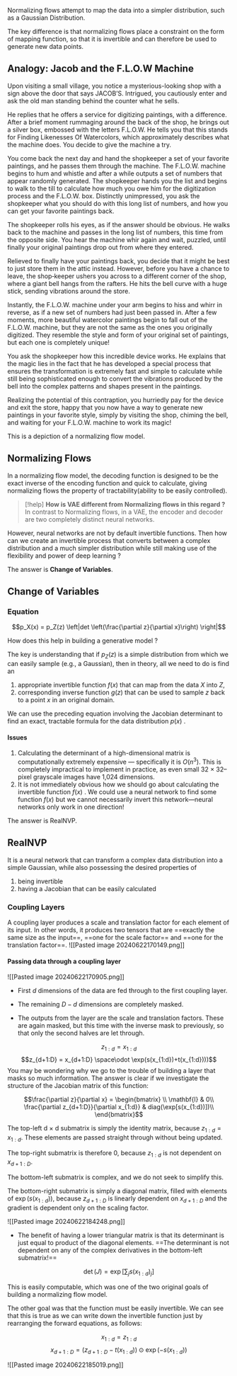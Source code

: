 Normalizing flows attempt to map the data into a simpler distribution, such as a Gaussian Distribution. 

The key difference is that normalizing flows place a constraint on the form of mapping function, so that it is invertible and can therefore be used to generate new data points. 

## Analogy: Jacob and the F.L.O.W Machine

Upon visiting a small village, you notice a mysterious-looking shop with a sign above the door that says JACOB’S. Intrigued, you cautiously enter and ask the old man standing behind the counter what he sells.

He replies that he offers a service for digitizing paintings, with a difference. After a brief moment rummaging around the back of the shop, he brings out a silver box, embossed with the letters F.L.O.W. He tells you that this stands for Finding Likenesses Of Watercolors, which approximately describes what the machine does. You decide to give the machine a try.

You come back the next day and hand the shopkeeper a set of your favorite paintings, and he passes them through the machine. The F.L.O.W. machine begins to hum and whistle and after a while outputs a set of numbers that appear randomly generated. The shopkeeper hands you the list and begins to walk to the till to calculate how much you owe him for the digitization process and the F.L.O.W. box. Distinctly unimpressed, you ask the shopkeeper what you should do with this long list of numbers, and how you can get your favorite paintings back.

The shopkeeper rolls his eyes, as if the answer should be obvious. He walks back to the machine and passes in the long list of numbers, this time from the opposite side. You hear the machine whir again and wait, puzzled, until finally your original paintings drop out from where they entered.

Relieved to finally have your paintings back, you decide that it might be best to just store them in the attic instead. However, before you have a chance to leave, the shop‐keeper ushers you across to a different corner of the shop, where a giant bell hangs from the rafters. He hits the bell curve with a huge stick, sending vibrations around the store.

Instantly, the F.L.O.W. machine under your arm begins to hiss and whirr in reverse, as if a new set of numbers had just been passed in. After a few moments, more beautiful watercolor paintings begin to fall out of the F.L.O.W. machine, but they are not the same as the ones you originally digitized. They resemble the style and form of your original set of paintings, but each one is completely unique!

You ask the shopkeeper how this incredible device works. He explains that the magic lies in the fact that he has developed a special process that ensures the transformation is extremely fast and simple to calculate while still being sophisticated enough to convert the vibrations produced by the bell into the complex patterns and shapes present in the paintings.

Realizing the potential of this contraption, you hurriedly pay for the device and exit the store, happy that you now have a way to generate new paintings in your favorite style, simply by visiting the shop, chiming the bell, and waiting for your F.L.O.W. machine to work its magic!

This is a depiction of a normalizing flow model. 

## Normalizing Flows
In a normalizing flow model, the decoding function is designed to be the exact inverse of the encoding function and quick to calculate, giving normalizing flows the property of tractability(ability to be easily controlled).

>[!help] **How is VAE different from Normalizing flows in this regard ?** 
> In contrast to Normalizing flows, in a VAE, the encoder and decoder are two completely distinct neural networks. 

However, neural networks are not by default invertible functions. Then how can we create an invertible process that converts between a complex distribution and a much simpler distribution while still making use of the flexibility and power of deep learning ?

The answer is **Change of Variables**. 

## Change of Variables 

### Equation

$$p_X(x) = p_Z(z) \left|det \left(\frac{\partial z}{\partial x}\right) \right|$$

How does this help in building a generative model ?

The key is understanding that if $p_{Z}(z)$ is a simple distribution from which we can easily sample (e.g., a Gaussian), then in theory, all we need to do is find an
1. appropriate invertible function $f(x)$ that can map from the data $X$ into $Z$, 
2. corresponding inverse function $g(z)$ that can be used to sample $z$ back to a point $x$ in an original domain.

We can use the preceding equation involving the Jacobian determinant to find an exact, tractable formula for the data distribution $p(x)$ .

#### Issues
1. Calculating the determinant of a high-dimensional matrix is computationally extremely expensive — specifically it is $O(n^3)$. This is completely impractical to implement in practice, as even small 32 × 32–pixel grayscale images have 1,024 dimensions.
2. It is not immediately obvious how we should go about calculating the invertible function $f(x)$ . We could use a neural network to find some function $f(x)$ but we cannot necessarily invert this network—neural networks only work in one direction!

The answer is RealNVP.

## RealNVP

It is a neural network that can transform a complex data distribution into a simple Gaussian, while also possessing the desired properties of 
1. being invertible
2. having a Jacobian that can be easily calculated

### Coupling Layers

A coupling layer produces a scale and translation factor for each element of its input. In other words, it produces two tensors that are ==exactly the same size as the input==, ==one for the scale factor== and ==one for the translation factor==. 
![[Pasted image 20240622170149.png]]

#### Passing data through a coupling layer

![[Pasted image 20240622170905.png]]
- First $d$ dimensions of the data are fed through to the first coupling layer. 
- The remaining $D-d$ dimensions are completely masked.

- The outputs from the layer are the scale and translation factors. These are again masked, but this time with the inverse mask to previously, so that only the second halves are let through.

$$z_{1:d} = x_{{1:d}}$$
$$z_{d+1:D} = x_{d+1:D} \space\odot \exp(s(x_{1:d})+t(x_{1:d})))$$
You may be wondering why we go to the trouble of building a layer that masks so much information. The answer is clear if we investigate the structure of the Jacobian matrix of this function:

$$\frac{\partial z}{\partial x} = 
\begin{bmatrix} \\
 \mathbf{I} & 0\\
 \frac{\partial z_{d+1:D}}{\partial x_{1:d}} & diag(\exp[s(x_{1:d})])\\
\end{bmatrix}$$

The top-left d × d submatrix is simply the identity matrix, because $z_{1:d} = x_{1:d}$. These elements are passed straight through without being updated. 

The top-right submatrix is therefore 0, because $z_{1:d}$ is not dependent on $x_{d + 1:D}$. 

The bottom-left submatrix is complex, and we do not seek to simplify this. 

The bottom-right submatrix is simply a diagonal matrix, filled with elements of $\exp(s(x_{1:d}))$, because $z_{d+1:D}$ is linearly dependent on $x_{d+1:D}$ and the gradient is dependent only on the scaling factor.

![[Pasted image 20240622184248.png]]

- The benefit of having a lower triangular matrix is that its determinant is just equal to product of the diagonal elements. ==The determinant is not dependent on any of the complex derivatives in the bottom-left submatrix!==

$$\det(J) = \exp\left[ \sum_{j}s(x_{1:d})_{j} \right]$$


This is easily computable, which was one of the two original goals of building a normalizing flow model.

The other goal was that the function must be easily invertible. We can see that this is true as we can write down the invertible function just by rearranging the forward equations, as follows:

$$x_{1:d} = z_{1:d}$$
$$x_{d+1:D} = (z_{d+1:D} - t(x_{1:d}))\odot \exp(-s(x_{1:d})) $$

![[Pasted image 20240622185019.png]]























